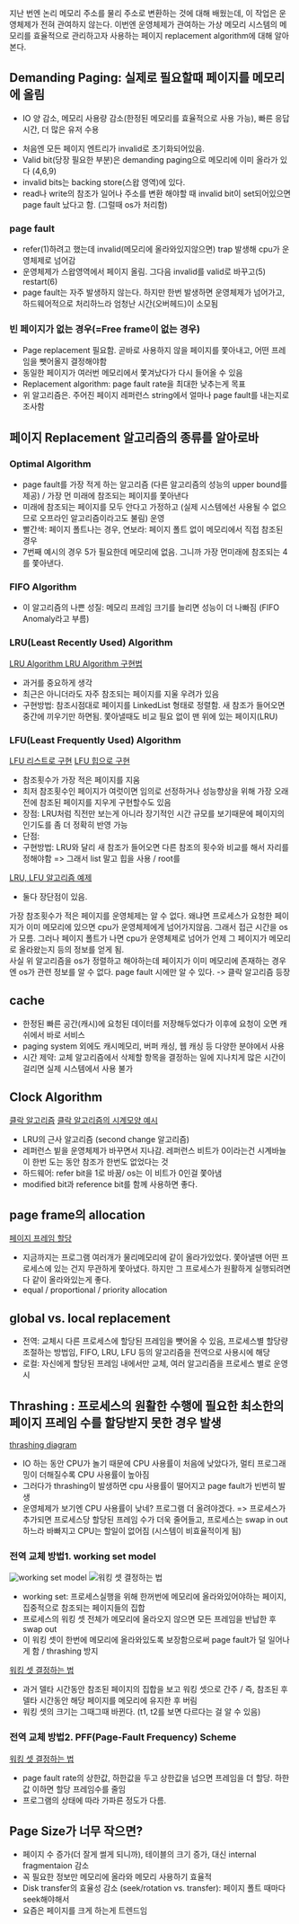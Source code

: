 지난 번엔 논리 메모리 주소를 물리 주소로 변환하는 것에 대해 배웠는데, 이 작업은 운영체제가 전혀 관여하지 않는다.
이번엔 운영체제가 관여하는 가상 메모리 시스템의 메모리를 효율적으로 관리하고자 사용하는 페이지 replacement algorithm에 대해 알아본다.

## Demanding Paging: 실제로 필요할때 페이지를 메모리에 올림
- IO 양 감소, 메모리 사용량 감소(한정된 메모리를 효율적으로 사용 가능), 빠른 응답시간, 더 많은 유저 수용

[](vm1)

- 처음엔 모든 페이지 엔트리가 invalid로 초기화되어있음.
- Valid bit(당장 필요한 부분)은 demanding paging으로 메모리에 이미 올라가 있다 (4,6,9)
- invalid bits는 backing store(스왑 영역)에 있다.
- read나 write의 참조가 일어나 주소를 변환 해야할 때 invalid bit이 set되어있으면 page fault 났다고 함. (그럴때 os가 처리함)

### page fault

[](vm2)
[](vm3)

- refer(1)하려고 했는데 invalid(메모리에 올라와있지않으면) trap 발생해 cpu가 운영체제로 넘어감
- 운영체제가 스왑영역에서 페이지 올림. 그다음 invalid를 valid로 바꾸고(5) restart(6)
- page fault는 자주 발생하지 않는다. 하지만 한번 발생하면 운영체제가 넘어가고, 하드웨어적으로 처리하느라 엄청난 시간(오버헤드)이 소모됨

### 빈 페이지가 없는 경우(=Free frame이 없는 경우)

- Page replacement 필요함. 곧바로 사용하지 않을 페이지를 쫓아내고, 어떤 프레임을 뺏어올지 결정해야함
- 동일한 페이지가 여러번 메모리에서 쫓겨났다가 다시 들어올 수 있음
- Replacement algorithm: page fault rate을 최대한 낮추는게 목표
- 위 알고리즘은. 주어진 페이지 레퍼런스 string에서 얼마나 page fault를 내는지로 조사함

## 페이지 Replacement 알고리즘의 종류를 알아로바

### Optimal Algorithm

[](vm4)

- page fault를 가장 적게 하는 알고리즘 (다른 알고리즘의 성능의 upper bound를 제공) / 가장 먼 미래에 참조되는 페이지를 쫓아낸다
- 미래에 참조되는 페이지를 모두 안다고 가정하고 (실제 시스템에선 사용될 수 없으므로 오프라인 알고리즘이라고도 불림) 운영
- 빨간색: 페이지 폴트나는 경우, 연보라: 페이지 폴트 없이 메모리에서 직접 참조된 경우
- 7번째 예시의 경우 5가 필요한데 메모리에 없음. 그니까 가장 먼미래에 참조되는 4를 쫓아낸다.

### FIFO Algorithm

[](vm5)

- 이 알고리즘의 나쁜 성질: 메모리 프레임 크기를 늘리면 성능이 더 나빠짐 (FIFO Anomaly라고 부름)

### LRU(Least Recently Used) Algorithm

[LRU Algorithm ](vm6)
[LRU Algorithm 구현법](vm8)

- 과거를 중요하게 생각
- 최근은 아니더라도 자주 참조되는 페이지를 지울 우려가 있음
- 구현방법: 참조시점대로 페이지를 LinkedList 형태로 정렬함. 새 참조가 들어오면 중간에 끼우기만 하면됨. 쫓아낼때도 비교 필요 없이 맨 위에 있는 페이지(LRU)

### LFU(Least Frequently Used) Algorithm
[LFU 리스트로 구현](vm9)
[LFU 힙으로 구현](vm10)
- 참조횟수가 가장 적은 페이지를 지움
- 최저 참조횟수인 페이지가 여럿이면 임의로 선정하거나 성능향상을 위해 가장 오래전에 참조된 페이지를 지우게 구현할수도 있음
- 장점: LRU처럼 직전만 보는게 아니라 장기적인 시간 규모를 보기때문에 페이지의 인기도를 좀 더 정확히 반영 가능
- 단점:
- 구현방법: LRU와 달리 새 참조가 들어오면 다른 참조의 횟수와 비교를 해서 자리를 정해야함 => 그래서 list 말고 힙을 사용 / root를 

[LRU, LFU 알고리즘 예제](vm7)

- 둘다 장단점이 있음. 

가장 참조횟수가 적은 페이지를 운영체제는 알 수 없다. 왜냐면 프로세스가 요청한 페이지가 이미 메모리에 있으면 cpu가 운영체제에게 넘어가지않음. 그래서 접근 시간을 os가 모름. 그러나 페이지 폴트가 나면 cpu가 운영체제로 넘어가 언제 그 페이지가 메모리로 올라왔는지 등의 정보를 얻게 됨.  
사실 위 알고리즘을 os가 정렬하고 해야하는데 페이지가 이미 메모리에 존재하는 경우엔 os가 관련 정보를 알 수 없다. page fault 시에만 알 수 있다.
-> 클락 알고리즘 등장

## cache
- 한정된 빠른 공간(캐시)에 요청된 데이터를 저장해두었다가 이후에 요청이 오면 캐쉬에서 바로 서비스
- paging system 외에도 캐시메모리, 버퍼 캐싱, 웹 캐싱 등 다양한 분야에서 사용
- 시간 제약: 교체 알고리즘에서 삭제할 항목을 결정하는 일에 지나치게 많은 시간이 걸리면 실제 시스템에서 사용 불가

## Clock Algorithm

[클락 알고리즘](vm11)
[클락 알고리즘의 시계모양 예시](vm12)

- LRU의 근사 알고리즘 (second change 알고리즘)
- 레퍼런스 빝을 운영체제가 바꾸면서 지나감. 레퍼런스 비트가 0이라는건 시계바늘이 한번 도는 동안 참조가 한번도 없었다는 것
- 하드웨어: refer bit을 1로 바꿈/ os는 이 비트가 0인걸 쫓아냄
- modified bit과 reference bit를 함께 사용하면 좋다.

## page frame의 allocation

[페이지 프레임 할당](vm13)
- 지금까지는 프로그램 여러개가 물리메모리에 같이 올라가있었다. 쫓아낼땐 어떤 프로세스에 있는 건지 무관하게 쫓아냈다. 하지만 그 프로세스가 원활하게 실행되려면 다 같이 올라와있는게 좋다.
- equal / proportional / priority allocation

## global vs. local replacement 

- 전역: 교체시 다른 프로세스에 할당된 프레임을 뺏어올 수 있음, 프로세스별 할당량 조절하는 방법임, FIFO, LRU, LFU 등의 알고리즘을 전역으로 사용시에 해당
- 로컬: 자신에게 할당된 프레임 내에서만 교체, 여러 알고리즘을 프로세스 별로 운영시

## Thrashing : 프로세스의 원활한 수행에 필요한 최소한의 페이지 프레임 수를 할당받지 못한 경우 발생

[thrashing diagram](vm14)

- IO 하는 동안 CPU가 놀기 때문에 CPU 사용률이 처음에 낮았다가, 멀티 프로그래밍이 더해질수록 CPU 사용률이 높아짐
- 그러다가 thrashing이 발생하면 cpu 사용률이 떨어지고 page fault가 빈번히 발생
- 운영체제가 보기엔 CPU 사용률이 낮네? 프로그램 더 올려야겠다. => 프로세스가 추가되면 프로세스당 할당된 프레임 수가 더욱 줄어들고, 프로세스는 swap in out하느라 바빠지고 CPU는 할일이 없어짐 (시스템이 비효율적이게 됨)

### 전역 교체 방법1. working set model

![working set model](vm15)
![워킹 셋 결정하는 법](vm17)

- working set: 프로세스실행을 위해 한꺼번에 메모리에 올라와있어야하는 페이지, 집중적으로 참조되는 페이지들의 집합
- 프로세스의 워킹 셋 전체가 메모리에 올라오지 않으면 모든 프레임을 반납한 후 swap out
- 이 워킹 셋이 한번에 메모리에 올라와있도록 보장함으로써 page fault가 덜 일어나게 함 / thrashing 방지

[워킹 셋 결정하는 법](vm16)

- 과거 델타 시간동안 참조된 페이지의 집합을 보고 워킹 셋으로 간주 / 즉, 참조된 후 델타 시간동안 해당 페이지를 메모리에 유지한 후 버림
- 워킹 셋의 크기는 그때그때 바뀐다. (t1, t2를 보면 다르다는 걸 알 수 있음)

### 전역 교체 방법2. PFF(Page-Fault Frequency) Scheme

[워킹 셋 결정하는 법](vm18)

- page fault rate의 상한값, 하한값을 두고 상한값을 넘으면 프레임을 더 할당. 하한값 이하면 할당 프레임수를 줄임
- 프로그램의 상태에 따라 가파른 정도가 다름.

## Page Size가 너무 작으면?

- 페이지 수 증가(더 잘게 썰게 되니까), 테이블의 크기 증가, 대신 internal fragmentaion 감소
- 꼭 필요한 정보만 메모리에 올라와 메모리 사용하기 효율적
- Disk transfer의 효율성 감소 (seek/rotation vs. transfer): 페이지 폴트 때마다 seek해야해서
- 요즘은 페이지를 크게 하는게 트렌드임
